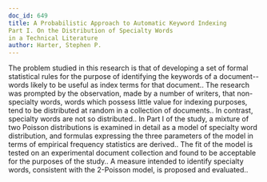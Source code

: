 ```yaml
---
doc_id: 649
title: A Probabilistic Approach to Automatic Keyword Indexing
Part I. On the Distribution of Specialty Words
in a Technical Literature
author: Harter, Stephen P.
---
```


The problem studied in this research is that of developing a set of
formal statistical rules for the purpose of identifying the keywords of
a document--words likely to be useful as index terms for that document..
The research was prompted by the observation, made by a number of writers,
that non-specialty words, words which possess little value for indexing
purposes, tend to be distributed at random in a collection of documents..
In contrast, specialty words are not so distributed..
   In Part I of the study, a mixture of two Poisson distributions is 
examined in detail as a model of specialty word distribution, and formulas
expressing the three parameters of the model in terms of empirical
frequency statistics are derived.. The fit of the model is tested on an
experimental document collection and found to be acceptable for the
purposes of the study.. A measure intended to identify specialty words, 
consistent with the 2-Poisson model, is proposed and evaluated..